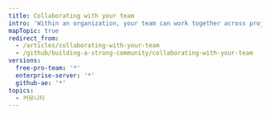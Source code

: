 ```yaml
---
title: Collaborating with your team
intro: 'Within an organization, your team can work together across projects using team discussions.'
mapTopic: true
redirect_from:
  - /articles/collaborating-with-your-team
  - /github/building-a-strong-community/collaborating-with-your-team
versions:
  free-pro-team: '*'
  enterprise-server: '*'
  github-ae: '*'
topics:
  - 커뮤니티
---
```


